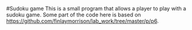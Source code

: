 #Sudoku game
This is a small program that allows a player to play with a sudoku game.
Some part of the code here is based on https://github.com/finlaymorrison/lab_work/tree/master/p/p6.
